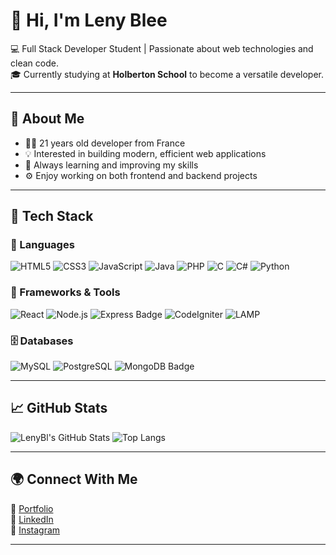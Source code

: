 # 👋 Hi, I'm Leny Blee

💻 Full Stack Developer Student | Passionate about web technologies and clean code.  
🎓 Currently studying at **Holberton School** to become a versatile developer.

---

## 🧠 About Me
- 👨‍💻 21 years old developer from France  
- 💡 Interested in building modern, efficient web applications  
- 🌱 Always learning and improving my skills  
- ⚙️ Enjoy working on both frontend and backend projects  

---

## 🚀 Tech Stack

### 🧩 Languages
![HTML5](https://img.shields.io/badge/HTML5-E34F26?style=for-the-badge&logo=html5&logoColor=white)
![CSS3](https://img.shields.io/badge/CSS3-1572B6?style=for-the-badge&logo=css3&logoColor=white)
![JavaScript](https://img.shields.io/badge/JavaScript-F7DF1E?style=for-the-badge&logo=javascript&logoColor=black)
![Java](https://img.shields.io/badge/Java-007396?style=for-the-badge&logo=java&logoColor=white)
![PHP](https://img.shields.io/badge/PHP-777BB4?style=for-the-badge&logo=php&logoColor=white)
![C](https://img.shields.io/badge/C-A8B9CC?style=for-the-badge&logo=c&logoColor=white)
![C#](https://img.shields.io/badge/C%23-239120?style=for-the-badge&logo=c-sharp&logoColor=white)
![Python](https://img.shields.io/badge/Python-3776AB?style=for-the-badge&logo=python&logoColor=white)

### 🧰 Frameworks & Tools
![React](https://img.shields.io/badge/React-61DAFB?style=for-the-badge&logo=react&logoColor=black)
![Node.js](https://img.shields.io/badge/Node.js-339933?style=for-the-badge&logo=nodedotjs&logoColor=white)
![Express Badge](https://img.shields.io/badge/Express.js-%23404d59.svg?logo=express&logoColor=%2361DAFB)
![CodeIgniter](https://img.shields.io/badge/CodeIgniter-EF4223?style=for-the-badge&logo=codeigniter&logoColor=white)
![LAMP](https://img.shields.io/badge/LAMP-FAAE42?style=for-the-badge&logo=apache&logoColor=black)

### 🗄️ Databases
![MySQL](https://img.shields.io/badge/MySQL-4479A1?style=for-the-badge&logo=mysql&logoColor=white)
![PostgreSQL](https://img.shields.io/badge/PostgreSQL-4169E1?style=for-the-badge&logo=postgresql&logoColor=white)
![MongoDB Badge](https://img.shields.io/badge/MongoDB-%234ea94b.svg?logo=mongodb&logoColor=white)

---

## 📈 GitHub Stats

![LenyBl's GitHub Stats](https://github-readme-stats.vercel.app/api?username=LenyBl&show_icons=true&theme=tokyonight)
![Top Langs](https://github-readme-stats.vercel.app/api/top-langs/?username=LenyBl&layout=compact&theme=tokyonight)

---

## 🌍 Connect With Me

📎 [Portfolio](https://www.leny-blee.fr/)  
💼 [LinkedIn](https://www.linkedin.com/in/leny-blee-4b184b307/)  
📸 [Instagram](https://www.instagram.com/leny.blee/)

---
